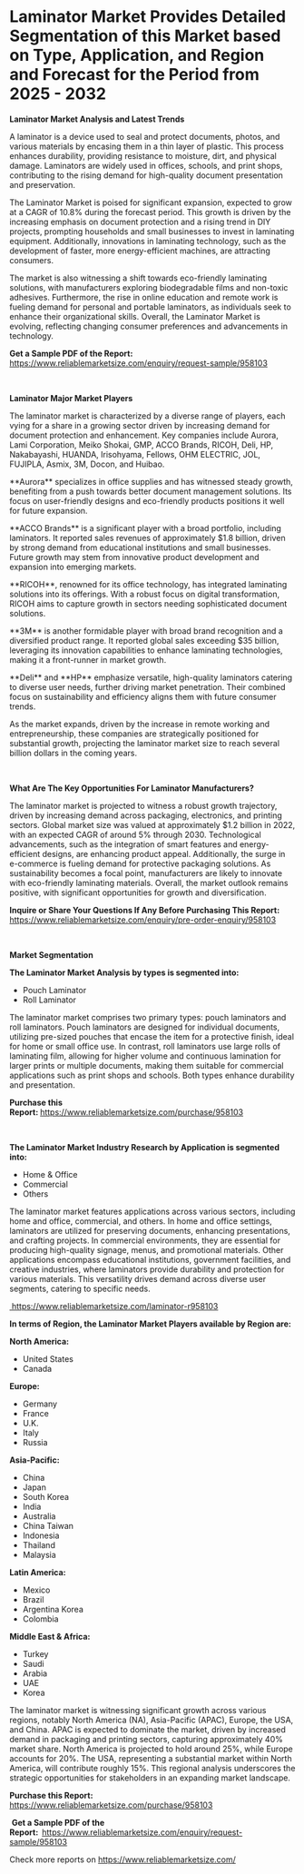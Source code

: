 <p><h1>Laminator Market Provides Detailed Segmentation of this Market based on Type, Application, and Region and Forecast for the Period from 2025 - 2032</h1></p><p><strong>Laminator Market Analysis and Latest Trends</strong></p>
<p><p>A laminator is a device used to seal and protect documents, photos, and various materials by encasing them in a thin layer of plastic. This process enhances durability, providing resistance to moisture, dirt, and physical damage. Laminators are widely used in offices, schools, and print shops, contributing to the rising demand for high-quality document presentation and preservation.</p><p>The Laminator Market is poised for significant expansion, expected to grow at a CAGR of 10.8% during the forecast period. This growth is driven by the increasing emphasis on document protection and a rising trend in DIY projects, prompting households and small businesses to invest in laminating equipment. Additionally, innovations in laminating technology, such as the development of faster, more energy-efficient machines, are attracting consumers.</p><p>The market is also witnessing a shift towards eco-friendly laminating solutions, with manufacturers exploring biodegradable films and non-toxic adhesives. Furthermore, the rise in online education and remote work is fueling demand for personal and portable laminators, as individuals seek to enhance their organizational skills. Overall, the Laminator Market is evolving, reflecting changing consumer preferences and advancements in technology.</p></p>
<p><strong>Get a Sample PDF of the Report:&nbsp;</strong> <a href="https://www.reliablemarketsize.com/enquiry/request-sample/958103?utm_campaign=2212&utm_medium=2&utm_source=Github&utm_content=ia&utm_term=21022025&utm_id=laminator">https://www.reliablemarketsize.com/enquiry/request-sample/958103</a></p>
<p>&nbsp;</p>
<p><strong>Laminator Major Market Players</strong></p>
<p><p>The laminator market is characterized by a diverse range of players, each vying for a share in a growing sector driven by increasing demand for document protection and enhancement. Key companies include Aurora, Lami Corporation, Meiko Shokai, GMP, ACCO Brands, RICOH, Deli, HP, Nakabayashi, HUANDA, Irisohyama, Fellows, OHM ELECTRIC, JOL, FUJIPLA, Asmix, 3M, Docon, and Huibao.</p><p>**Aurora** specializes in office supplies and has witnessed steady growth, benefiting from a push towards better document management solutions. Its focus on user-friendly designs and eco-friendly products positions it well for future expansion.</p><p>**ACCO Brands** is a significant player with a broad portfolio, including laminators. It reported sales revenues of approximately $1.8 billion, driven by strong demand from educational institutions and small businesses. Future growth may stem from innovative product development and expansion into emerging markets.</p><p>**RICOH**, renowned for its office technology, has integrated laminating solutions into its offerings. With a robust focus on digital transformation, RICOH aims to capture growth in sectors needing sophisticated document solutions.</p><p>**3M** is another formidable player with broad brand recognition and a diversified product range. It reported global sales exceeding $35 billion, leveraging its innovation capabilities to enhance laminating technologies, making it a front-runner in market growth.</p><p>**Deli** and **HP** emphasize versatile, high-quality laminators catering to diverse user needs, further driving market penetration. Their combined focus on sustainability and efficiency aligns them with future consumer trends.</p><p>As the market expands, driven by the increase in remote working and entrepreneurship, these companies are strategically positioned for substantial growth, projecting the laminator market size to reach several billion dollars in the coming years.</p></p>
<p>&nbsp;</p>
<p><strong>What Are The Key Opportunities For Laminator Manufacturers?</strong></p>
<p><p>The laminator market is projected to witness a robust growth trajectory, driven by increasing demand across packaging, electronics, and printing sectors. Global market size was valued at approximately $1.2 billion in 2022, with an expected CAGR of around 5% through 2030. Technological advancements, such as the integration of smart features and energy-efficient designs, are enhancing product appeal. Additionally, the surge in e-commerce is fueling demand for protective packaging solutions. As sustainability becomes a focal point, manufacturers are likely to innovate with eco-friendly laminating materials. Overall, the market outlook remains positive, with significant opportunities for growth and diversification.</p></p>
<p><strong>Inquire or Share Your Questions If Any Before Purchasing This Report:</strong> <a href="https://www.reliablemarketsize.com/enquiry/pre-order-enquiry/958103?utm_campaign=2212&utm_medium=2&utm_source=Github&utm_content=ia&utm_term=21022025&utm_id=laminator">https://www.reliablemarketsize.com/enquiry/pre-order-enquiry/958103</a></p>
<p>&nbsp;</p>
<p><strong>Market Segmentation</strong></p>
<p><strong>The Laminator Market Analysis by types is segmented into:</strong></p>
<p><ul><li>Pouch Laminator</li><li>Roll Laminator</li></ul></p>
<p><p>The laminator market comprises two primary types: pouch laminators and roll laminators. Pouch laminators are designed for individual documents, utilizing pre-sized pouches that encase the item for a protective finish, ideal for home or small office use. In contrast, roll laminators use large rolls of laminating film, allowing for higher volume and continuous lamination for larger prints or multiple documents, making them suitable for commercial applications such as print shops and schools. Both types enhance durability and presentation.</p></p>
<p><strong>Purchase this Report:&nbsp;</strong><a href="https://www.reliablemarketsize.com/purchase/958103?utm_campaign=2212&utm_medium=2&utm_source=Github&utm_content=ia&utm_term=21022025&utm_id=laminator">https://www.reliablemarketsize.com/purchase/958103</a></p>
<p>&nbsp;</p>
<p><strong>The Laminator Market Industry Research by Application is segmented into:</strong></p>
<p><ul><li>Home & Office</li><li>Commercial</li><li>Others</li></ul></p>
<p><p>The laminator market features applications across various sectors, including home and office, commercial, and others. In home and office settings, laminators are utilized for preserving documents, enhancing presentations, and crafting projects. In commercial environments, they are essential for producing high-quality signage, menus, and promotional materials. Other applications encompass educational institutions, government facilities, and creative industries, where laminators provide durability and protection for various materials. This versatility drives demand across diverse user segments, catering to specific needs.</p></p>
<p><a href="https://www.reliablemarketsize.com/laminator-r958103?utm_campaign=2212&utm_medium=2&utm_source=Github&utm_content=ia&utm_term=21022025&utm_id=laminator">&nbsp;https://www.reliablemarketsize.com/laminator-r958103</a></p>
<p><strong>In terms of Region, the Laminator Market Players available by Region are:</strong></p>
<p>
    <p> <strong> North America: </strong>
        <ul>
            <li>United States</li>
            <li>Canada</li>
        </ul>
        </p> 
    <p> <strong> Europe: </strong>
        <ul>
            <li>Germany</li>
            <li>France</li>
            <li>U.K.</li>
            <li>Italy</li>
            <li>Russia</li>
        </ul>
        </p> 
    <p> <strong> Asia-Pacific: </strong>
        <ul>
            <li>China</li>
            <li>Japan</li>
            <li>South Korea</li>
            <li>India</li>
            <li>Australia</li>
            <li>China Taiwan</li>
            <li>Indonesia</li>
            <li>Thailand</li>
            <li>Malaysia</li>
        </ul>
        </p> 
    <p> <strong> Latin America: </strong>
        <ul>
            <li>Mexico</li>
            <li>Brazil</li>
            <li>Argentina Korea</li>
            <li>Colombia</li>
        </ul>
        </p> 
    <p> <strong> Middle East & Africa: </strong>
        <ul>
            <li>Turkey</li>
            <li>Saudi</li>
            <li>Arabia</li>
            <li>UAE</li>
            <li>Korea</li>
        </ul>
    </p>
    </p>
<p><p>The laminator market is witnessing significant growth across various regions, notably North America (NA), Asia-Pacific (APAC), Europe, the USA, and China. APAC is expected to dominate the market, driven by increased demand in packaging and printing sectors, capturing approximately 40% market share. North America is projected to hold around 25%, while Europe accounts for 20%. The USA, representing a substantial market within North America, will contribute roughly 15%. This regional analysis underscores the strategic opportunities for stakeholders in an expanding market landscape.</p></p>
<p><strong>Purchase this Report: </strong><a href="https://www.reliablemarketsize.com/purchase/958103?utm_campaign=2212&utm_medium=2&utm_source=Github&utm_content=ia&utm_term=21022025&utm_id=laminator">https://www.reliablemarketsize.com/purchase/958103</a></p>
<p>&nbsp;<strong>Get a Sample PDF of the Report:&nbsp;&nbsp;</strong><a href="https://www.reliablemarketsize.com/enquiry/request-sample/958103?utm_campaign=2212&utm_medium=2&utm_source=Github&utm_content=ia&utm_term=21022025&utm_id=laminator">https://www.reliablemarketsize.com/enquiry/request-sample/958103</a></p>
<p><strong></strong></p>
<p>Check more reports on <a href="https://www.reliablemarketsize.com/?utm_campaign=2212&utm_medium=2&utm_source=Github&utm_content=ia&utm_term=21022025&utm_id=laminator">https://www.reliablemarketsize.com/</a></p>